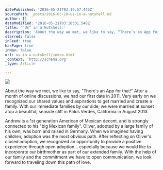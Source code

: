 ```yaml
---
datePublished: '2016-05-21T03:19:57.446Z'
sourcePath: _posts/2016-05-18-us-in-a-nutshell.md
author: []
dateModified: '2016-05-21T03:18:01.548Z'
title: '“Us” in a Nutshell:'
description: 'About the way we met, we like to say, “There’s an App for that!” After a month of online discussions, we had our first date in 2011. Very early on we recognized our shared values and aspirations to get married and create a family. With our immediate families by our side, we were married at sunset atop a beautiful, seaside cliff in Palos Verdes, California in August 2013.'
starred: false
inFeed: true
hasPage: true
inNav: false
url: us-in-a-nutshell/index.html
_context: 'http://schema.org'
_type: Article

---
```

![](https://s3-us-west-2.amazonaws.com/the-grid-img/p/70b849c9cb4babe3aba7ede98f80ff42b1c9501f.jpg)

About the way we met, we like to say, "There's an App for that!" After a month of online discussions, we had our first date in 2011\. Very early on we recognized our shared values and aspirations to get married and create a family. With our immediate families by our side, we were married at sunset atop a beautiful, seaside cliff in Palos Verdes, California in August 2013\.

Andrew is a 1st generation American of Mexican decent, and is strongly connected to his "big Mexican family". Oliver, adopted by a large family of his own, was born and raised in Germany. When we imagined having children, adoption was the most obvious path. After reflecting on Oliver's closed adoption, we recognized an opportunity to provide a positive experience through open adoption... especially because we would like to incorporate our birthmother as part of our extended family. With the help of our family and the commitment we have to open communication, we look forward to traveling down this path of love.